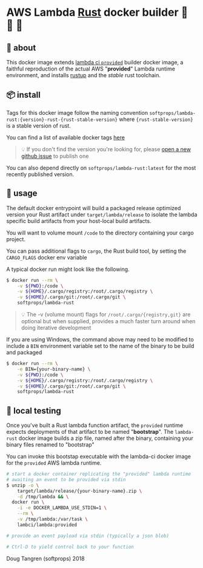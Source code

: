 # AWS Lambda [Rust](https://www.rust-lang.org/) docker builder 🐑 🐳 🦀

## 🤔 about

This docker image extends [lambda ci `provided`](https://github.com/lambci/docker-lambda#documentation) builder docker image, a faithful reproduction of the actual AWS "**provided**" Lambda runtime environment,
and installs [rustup](https://rustup.rs/) and the *stable* rust toolchain.

## 📦 install

Tags for this docker image follow the naming convention `softprops/lambda-rust:{version}-rust-{rust-stable-version}`
where `{rust-stable-version}` is a stable version of rust.

You can find a list of available docker tags [here](https://hub.docker.com/r/softprops/lambda-rust/)

> 💡 If you don't find the version you're looking for, please [open a new github issue](https://github.com/softprops/lambda-rust/issues/new?title=I%27m%20looking%20for%20version%20xxx) to publish one

You can also depend directly on `softprops/lambda-rust:latest` for the most recently published version.

## 🤸 usage

The default docker entrypoint will build a packaged release optimized version your Rust artifact under `target/lambda/release` to
isolate the lambda specific build artifacts from your host-local build artifacts.

You will want to volume mount `/code` to the directory containing your cargo project.

You can pass additional flags to `cargo`, the Rust build tool, by setting the `CARGO_FLAGS` docker env variable

A typical docker run might look like the following.

```sh
$ docker run --rm \
    -v ${PWD}:/code \
    -v ${HOME}/.cargo/registry:/root/.cargo/registry \
    -v ${HOME}/.cargo/git:/root/.cargo/git \
    softprops/lambda-rust
```

> 💡 The -v (volume mount) flags for `/root/.cargo/{registry,git}` are optional but when supplied, provides a much faster turn around when doing iterative development

If you are using Windows, the command above may need to be modified to include
a `BIN` environment variable set to the name of the binary to be build and packaged

```sh
$ docker run --rm \
    -e BIN={your-binary-name} \
    -v ${PWD}:/code \
    -v ${HOME}/.cargo/registry:/root/.cargo/registry \
    -v ${HOME}/.cargo/git:/root/.cargo/git \
    softprops/lambda-rust
```

## 🔬 local testing

Once you've built a Rust lambda function artifact, the `provided` runtime expects
deployments of that artifact to be named "**bootstrap**". The `lambda-rust` docker image
builds a zip file, named after the binary, containing your binary files renamed to "bootstrap"

You can invoke this bootstap executable with the lambda-ci docker image for the `provided` AWS lambda runtime.

```sh
# start a docker container replicating the "provided" lambda runtime
# awaiting an event to be provided via stdin
$ unzip -o \
    target/lambda/release/{your-binary-name}.zip \
    -d /tmp/lambda && \
  docker run \
    -i -e DOCKER_LAMBDA_USE_STDIN=1 \
    --rm \
    -v /tmp/lambda:/var/task \
    lambci/lambda:provided

# provide an event payload via stdin (typically a json blob)

# Ctrl-D to yield control back to your function
```

Doug Tangren (softprops) 2018
